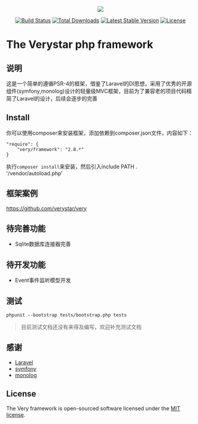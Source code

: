 <p align="center"><a href="http://verystar.cn" target="_blank"><img src="https://static.verystar.cn/s/logo.png"></a></p>
<p align="center">
<a href="https://travis-ci.org/very/framework"><img src="https://travis-ci.org/very/framework.svg" alt="Build Status"></a>
<a href="https://packagist.org/packages/very/framework"><img src="https://poser.pugx.org/very/framework/d/total.svg" alt="Total Downloads"></a>
<a href="https://packagist.org/packages/very/framework"><img src="https://poser.pugx.org/very/framework/v/stable.svg" alt="Latest Stable Version"></a>
<a href="https://packagist.org/packages/very/framework"><img src="https://poser.pugx.org/very/framework/license.svg" alt="License"></a>
</p>

# The Verystar php framework

## 说明
这是一个简单的遵循PSR-4的框架，借鉴了Laravel的DI思想，采用了优秀的开源组件(symfony,monolog)设计的轻量级MVC框架，目前为了兼容老的项目代码精简了Laravel的设计，后续会逐步的完善

## Install

你可以使用composer来安装框架，添加依赖到composer.json文件，内容如下：

```
"require": {
    "very/framework": "2.8.*"
}
```

执行`composer install`来安装，然后引入include PATH . '/vendor/autoload.php'

## 框架案例
https://github.com/verystar/very

## 待完善功能
- Sqlite数据库连接器完善

## 待开发功能

- Event事件监听模型开发

## 测试

```
phpunit --bootstrap tests/bootstrap.php tests
```

> 目前测试文档还没有来得及编写，欢迎补充测试文档

## 感谢

- [Laravel](https://github.com/laravel/framework)
- [symfony](https://github.com/symfony/symfony)
- [monolog](https://github.com/Seldaek/monolog)

## License
The Very framework is open-sourced software licensed under the [MIT license](http://opensource.org/licenses/MIT).

